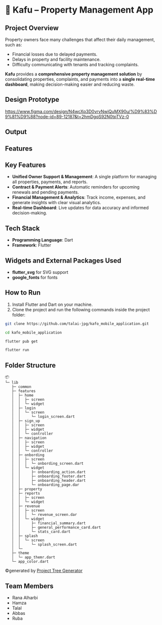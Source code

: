 # 🏢 Kafu – Property Management App

## Project Overview
Property owners face many challenges that affect their daily management, such as:

- Financial losses due to delayed payments.
- Delays in property and facility maintenance.
- Difficulty communicating with tenants and tracking complaints.

**Kafu** provides a **comprehensive property management solution** by consolidating properties, complaints, and payments into a **single real-time dashboard**, making decision-making easier and reducing waste.


## Design Prototype
https://www.figma.com/design/N4wcXp3D0vrvNwiQuMX90u/%D9%83%D9%81%D9%88?node-id=89-12187&t=2hmDgqS92N0tpTVz-0

## Output

## Features
## Key Features
- **Unified Owner Support & Management**: A single platform for managing all properties, payments, and reports.
- **Contract & Payment Alerts**: Automatic reminders for upcoming renewals and pending payments.
- **Financial Management & Analytics**: Track income, expenses, and generate insights with clear visual analytics.
- **Real-time Dashboard**: Live updates for data accuracy and informed decision-making.

## Tech Stack
- **Programming Language**: Dart
- **Framework**: Flutter


## Widgets and External Packages Used
  - **flutter_svg** for SVG support
  - **google_fonts** for fonts

## How to Run
1. Install Flutter and Dart on your machine.
2. Clone the project and run the following commands inside the project folder:
```bash
git clone https://github.com/talai-jpg/kafo_mobile_application.git

cd kafo_mobile_application

flutter pub get

flutter run
```

## Folder Structure
```
📦 
└─ lib
   ├─ common
   ├─ features
   │  ├─ home
   │  │  ├─ screen
   │  │  └─ widget
   │  ├─ login
   │  │  └─ screen
   │  │     └─ login_screen.dart
   │  ├─ sign_up
   │  │  ├─ screen
   │  │  ├─ widget
   │  │  └─ controller
   │  ├─ navigation
   │  │  ├─ screen
   │  │  ├─ widget
   │  │  └─ controller
   │  ├─ onbording
   │  │  ├─ screen
   │  │  │  └─ onbording_screen.dart
   │  │  └─ widget
   │  │     ├─ onboarding_action.dart
   │  │     ├─ onboarding_footer.dart
   │  │     ├─ onboarding_header.dart
   │  │     └─ onboarding_page.dar
   │  ├─ property
   │  ├─ reports
   │  │  ├─ screen
   │  │  └─ widget
   │  ├─ revenue
   │  │  ├─ screen
   │  │  │  └─ revenue_screen.dar
   │  │  └─ widget
   │  │     ├─ financial_summary.dart
   │  │     ├─ general_performance_card.dart
   │  │     └─ stats_card.dart
   │  ├─ splash
   │  │  └─ screen
   │  │     └─ splash_screen.dart
   │  └─ 
   ├─ theme
   │  └─ app_themr.dart
   └─ app_color.dart
```
©generated by [Project Tree Generator](https://woochanleee.github.io/project-tree-generator)


## Team Members

- Rana Alharbi
- Hamza
- Talal
- Abbas
- Ruba
